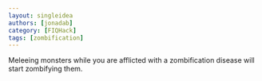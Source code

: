 ```yaml
---
layout: singleidea
authors: [jonadab]
category: [FIQHack]
tags: [zombification]
---
```

Meleeing monsters while you are afflicted with a zombification disease will start zombifying them.
